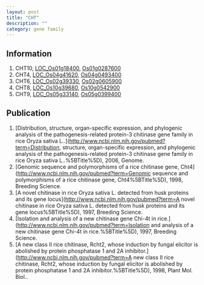 ```yaml
---
layout: post
title: "CHT"
description: ""
category: gene family
---
```


## Information
1. CHT10, [LOC_Os01g18400](http://rice.plantbiology.msu.edu/cgi-bin/ORF_infopage.cgi?orf=LOC_Os01g18400), [Os01g0287600](http://rapdb.dna.affrc.go.jp/viewer/gbrowse_details/irgsp1?name=Os01g0287600)
2. CHT4, [LOC_Os04g41620](http://rice.plantbiology.msu.edu/cgi-bin/ORF_infopage.cgi?orf=LOC_Os04g41620), [Os04g0493400](http://rapdb.dna.affrc.go.jp/viewer/gbrowse_details/irgsp1?name=Os04g0493400)
3. CHT6, [LOC_Os02g39330](http://rice.plantbiology.msu.edu/cgi-bin/ORF_infopage.cgi?orf=LOC_Os02g39330), [Os02g0605900](http://rapdb.dna.affrc.go.jp/viewer/gbrowse_details/irgsp1?name=Os02g0605900)
4. CHT8, [LOC_Os10g39680](http://rice.plantbiology.msu.edu/cgi-bin/ORF_infopage.cgi?orf=LOC_Os10g39680), [Os10g0542900](http://rapdb.dna.affrc.go.jp/viewer/gbrowse_details/irgsp1?name=Os10g0542900)
5. CHT9, [LOC_Os05g33140](http://rice.plantbiology.msu.edu/cgi-bin/ORF_infopage.cgi?orf=LOC_Os05g33140), [Os05g0399400](http://rapdb.dna.affrc.go.jp/viewer/gbrowse_details/irgsp1?name=Os05g0399400)

## Publication
1. [Distribution, structure, organ-specific expression, and phylogenic analysis of the pathogenesis-related protein-3 chitinase gene family in rice Oryza sativa L..](http://www.ncbi.nlm.nih.gov/pubmed?term=Distribution, structure, organ-specific expression, and phylogenic analysis of the pathogenesis-related protein-3 chitinase gene family in rice Oryza sativa L..%5BTitle%5D), 2006, Genome.
2. [Genomic sequence and polymorphisms of a rice chitinase gene, Cht4](http://www.ncbi.nlm.nih.gov/pubmed?term=Genomic sequence and polymorphisms of a rice chitinase gene, Cht4%5BTitle%5D), 1998, Breeding Science.
3. [A novel chitinase in rice Oryza sativa L. detected from husk proteins and its gene locus](http://www.ncbi.nlm.nih.gov/pubmed?term=A novel chitinase in rice Oryza sativa L. detected from husk proteins and its gene locus%5BTitle%5D), 1997, Breeding Science.
4. [Isolation and analysis of a new chitinase gene Chi-4t in rice.](http://www.ncbi.nlm.nih.gov/pubmed?term=Isolation and analysis of a new chitinase gene Chi-4t in rice.%5BTitle%5D), 1997, Breeding Science.
5. [A new class II rice chitinase, Rcht2, whose induction by fungal elicitor is abolished by protein phosphatase 1 and 2A inhibitor.](http://www.ncbi.nlm.nih.gov/pubmed?term=A new class II rice chitinase, Rcht2, whose induction by fungal elicitor is abolished by protein phosphatase 1 and 2A inhibitor.%5BTitle%5D), 1998, Plant Mol. Biol..



